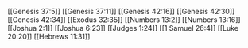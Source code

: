 [[Genesis 37:5]]
[[Genesis 37:11]]
[[Genesis 42:16]]
[[Genesis 42:30]]
[[Genesis 42:34]]
[[Exodus 32:35]]
[[Numbers 13:2]]
[[Numbers 13:16]]
[[Joshua 2:1]]
[[Joshua 6:23]]
[[Judges 1:24]]
[[1 Samuel 26:4]]
[[Luke 20:20]]
[[Hebrews 11:31]]
